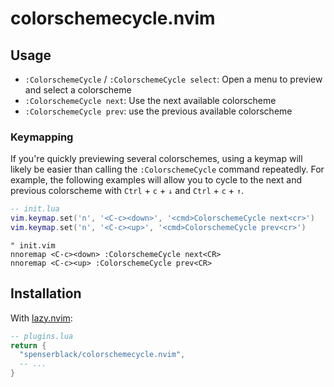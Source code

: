 # colorschemecycle.nvim

## Usage

- `:ColorschemeCycle` / `:ColorschemeCycle select`: Open a menu to preview and select a colorscheme
- `:ColorschemeCycle next`: Use the next available colorscheme
- `:ColorschemeCycle prev`: use the previous available colorscheme

### Keymapping

If you're quickly previewing several colorschemes, using a keymap will likely be easier
than calling the `:ColorschemeCycle` command repeatedly. For example, the following
examples will allow you to cycle to the next and previous colorscheme with
`Ctrl` + `c` + `↓` and `Ctrl` + `c` + `↑`.

```lua
-- init.lua
vim.keymap.set('n', '<C-c><down>', '<cmd>ColorschemeCycle next<cr>')
vim.keymap.set('n', '<C-c><up>', '<cmd>ColorschemeCycle prev<cr>')
```

```vim
" init.vim
nnoremap <C-c><down> :ColorschemeCycle next<CR>
nnoremap <C-c><up> :ColorschemeCycle prev<CR>
```

## Installation

With [lazy.nvim][lazy-nvim]:

```lua
-- plugins.lua
return {
  "spenserblack/colorschemecycle.nvim",
  -- ...
}
```

[lazy-nvim]: https://github.com/folke/lazy.nvim
